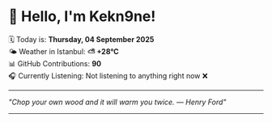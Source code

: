 # 👋 Hello, I'm Kekn9ne!

🗓️ Today is: **Thursday, 04 September 2025**  
🌤️ Weather in Istanbul: **⛅️  +28°C**  
📊 GitHub Contributions: **90**  
🎧 Currently Listening: Not listening to anything right now ❌

---

_"Chop your own wood and it will warm you twice.  — *Henry Ford*"_

---
